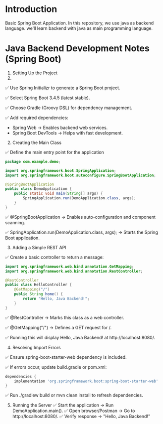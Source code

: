 # Introduction
Basic Spring Boot Application.
In this repository, we use java as backend language.
we'll learn backend with java as main programming language.


# Java Backend Development Notes (Spring Boot)
1. Setting Up the Project
2. 
✅ Use Spring Initializr to generate a Spring Boot project.

✅ Select Spring Boot 3.4.5 (latest stable).

✅ Choose Gradle (Groovy DSL) for dependency management.

✅ Add required dependencies:

- Spring Web → Enables backend web services.
- Spring Boot DevTools → Helps with fast development.

2. Creating the Main Class
   
✅ Define the main entry point for the application

```Java
package com.example.demo;

import org.springframework.boot.SpringApplication;
import org.springframework.boot.autoconfigure.SpringBootApplication;

@SpringBootApplication
public class DemoApplication {
    public static void main(String[] args) {
        SpringApplication.run(DemoApplication.class, args);
    }
}
```


✅ @SpringBootApplication → Enables auto-configuration and component scanning.

✅ SpringApplication.run(DemoApplication.class, args); → Starts the Spring Boot application.


3. Adding a Simple REST API
   
✅ Create a basic controller to return a message:

```java
import org.springframework.web.bind.annotation.GetMapping;
import org.springframework.web.bind.annotation.RestController;

@RestController
public class HelloController {
    @GetMapping("/")
    public String home() {
        return "Hello, Java Backend!";
    }
}
```


✅ @RestController → Marks this class as a web controller.

✅ @GetMapping("/") → Defines a GET request for /.

✅ Running this will display Hello, Java Backend! at http://localhost:8080/.

4. Resolving Import Errors
   
✅ Ensure spring-boot-starter-web dependency is included.

✅ If errors occur, update build.gradle or pom.xml:

```gradle
dependencies {
    implementation 'org.springframework.boot:spring-boot-starter-web'
}
```


✅ Run ./gradlew build or mvn clean install to refresh dependencies.

5. Running the Server
✅ Start the application → Run DemoApplication.main().
✅ Open browser/Postman → Go to http://localhost:8080/.
✅ Verify response → "Hello, Java Backend!"



